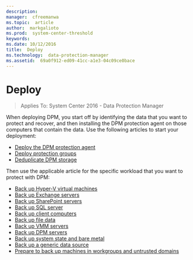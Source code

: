 ```yaml
---
description:  
manager:  cfreemanwa
ms.topic:  article
author:  markgalioto
ms.prod:  system-center-threshold
keywords:  
ms.date: 10/12/2016
title:  Deploy
ms.technology:  data-protection-manager
ms.assetid:  69a0f912-ed09-41cc-a1e3-04c09ce0bace
---
```


# Deploy

>Applies To: System Center 2016 - Data Protection Manager

When deploying DPM, you start off by identifying the data that you want to protect and recover, and then installing the DPM protection agent on those computers that contain the data. Use the following articles to start your deployment:
- [Deploy the DPM protection agent](./deploy-the-dpm-protection-agent.md)
- [Deploy protection groups](./deploy-protection-groups.md)
- [Deduplicate DPM storage](./deduplicate-dpm-storage.md)

Then use the applicable article for the specific workload that you want to protect with DPM:

- [Back up Hyper-V virtual machines](./back-up-hyper-v-virtual-machines.md)
- [Back up Exchange servers](./back-up-exchange-with-dpm.md)
- [Back up SharePoint servers](./back-up-sharepoint-with-dpm.md)
- [Back up SQL server](./back-up-sql-server-with-dpm.md)
- [Back up client computers](./back-up-client-computers-with-dpm.md)
- [Back up file data](./back-up-file-data-with-dpm.md)
- [Back up VMM servers](./back-up-and-restore-vmm-servers.md)
- [Back up DPM servers](./back-up-the-dpm-server.md)
- [Back up system state and bare metal](./back-up-system-state-and-bare-metal.md)
- [Back up a generic data source](./prepare-to-back-up-a-generic-data-source.md)
- [Prepare to back up machines in workgroups and untrusted domains](./prepare-machines-in-workgroups-and-untrusted-domains-for-backup.md)
